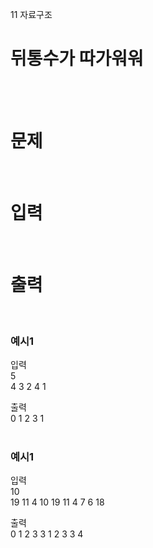 11 자료구조
# 뒤통수가 따가워워
<br>
<br>

# 문제

<br>

# 입력

<br>

# 출력

<br>

### 예시1
입력  
5  
4 3 2 4 1  

출력  
0 1 2 3 1  
<br>

### 예시1
입력  
10  
19 11 4 10 19 11 4 7 6 18  

출력  
0 1 2 3 3 1 2 3 3 4  
<br>
